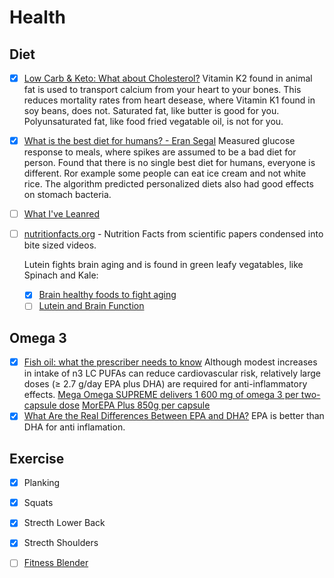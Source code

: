 # Health

## Diet

  - [x] [Low Carb & Keto: What about Cholesterol?](https://www.youtube.com/watch?v=b7zWNabebxs)
        Vitamin K2 found in animal fat is used to transport calcium from your heart to your bones.
        This reduces mortality rates from heart desease, where Vitamin K1 found in soy beans, does not.
        Saturated fat, like butter is good for you.
        Polyunsaturated fat, like food fried vegatable oil, is not for you.

  - [x] [What is the best diet for humans? - Eran Segal](https://www.youtube.com/watch?v=0z03xkwFbw4)
        Measured glucose response to meals, where spikes are assumed to be a bad diet for person.
        Found that there is no single best diet for humans, everyone is different.
        Ror example some people can eat ice cream and not white rice.
        The algorithm predicted personalized diets also had good effects on stomach bacteria.

  - [ ] [What I've Leanred](https://www.youtube.com/channel/UCqYPhGiB9tkShZorfgcL2lA)

  - [ ] [nutritionfacts.org](https://nutritionfacts.org/) - Nutrition Facts from scientific papers condensed into bite sized videos.
  
    Lutein fights brain aging and is found in green leafy vegatables, like Spinach and Kale:
    
      -  [x] [Brain healthy foods to fight aging](https://nutritionfacts.org/video/brain-healthy-foods-to-fight-aging/)
      -  [ ] [Lutein and Brain Function](https://www.ncbi.nlm.nih.gov/pmc/articles/PMC4638416/)
      
## Omega 3

  - [x] [Fish oil: what the prescriber needs to know](https://www.ncbi.nlm.nih.gov/pmc/articles/PMC1526555/)
        Although modest increases in intake of n3 LC PUFAs can reduce cardiovascular risk, relatively large doses (≥ 2.7 g/day         EPA plus DHA) are required for anti-inflammatory effects.
        [Mega Omega SUPREME delivers 1 600 mg of omega 3 per two-capsule dose](https://therealthing.co.za/the-real-thing-mega-omega-supreme.html)
        [MorEPA Plus 850g per capsule](http://www.minami-nutrition.com/products/morepa-plus)
  - [x] [What Are the Real Differences Between EPA and DHA?](https://blog.zonediet.com/drsears/blog/what-are-the-real-differences-between-epa-and-dha)
        EPA is better than DHA for anti inflamation.
          
## Exercise

  - [x] Planking
  - [x] Squats
  - [x] Strecth Lower Back
  - [x] Strecth Shoulders
  - [ ] [Fitness Blender](https://www.youtube.com/channel/UCiP6wD_tYlYLYh3agzbByWQ)  


  
  
